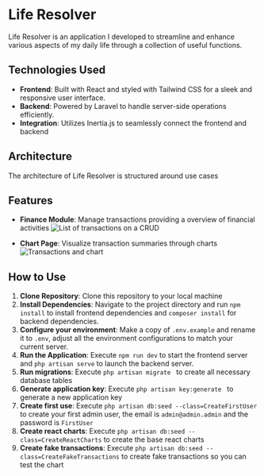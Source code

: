 # Life Resolver

Life Resolver is an application I developed to streamline and enhance various aspects of my daily life through a collection of useful functions.

## Technologies Used

- **Frontend**: Built with React and styled with Tailwind CSS for a sleek and responsive user interface.
- **Backend**: Powered by Laravel to handle server-side operations efficiently.
- **Integration**: Utilizes Inertia.js to seamlessly connect the frontend and backend

## Architecture

The architecture of Life Resolver is structured around use cases

## Features

- **Finance Module**: Manage transactions providing a overview of financial activities
![List of transactions on a CRUD](https://i.imgur.com/vtLG6XI.png)

- **Chart Page**: Visualize transaction summaries through charts
![Transactions and chart](https://i.imgur.com/OPFvnpe.png)

## How to Use

1. **Clone Repository**: Clone this repository to your local machine
2. **Install Dependencies**: Navigate to the project directory and run `npm install` to install frontend dependencies and `composer install` for backend dependencies.
3. **Configure your environment**: Make a copy of `.env.example` and rename it to `.env`, adjust all the environment configurations to match your current server.
4. **Run the Application**: Execute `npm run dev` to start the frontend server and `php artisan serve` to launch the backend server.
5. **Run migrations**: Execute `php artisan migrate ` to create all necessary database tables
6. **Generate application key**: Execute `php artisan key:generate ` to generate a new application key
7. **Create first use**: Execute `php artisan db:seed --class=CreateFirstUser` to create your first admin user, the email is `admin@admin.admin` and the password is `FirstUser`
8. **Create react charts**: Execute `php artisan db:seed --class=CreateReactCharts` to create the base react charts
9. **Create fake transactions**: Execute `php artisan db:seed --class=CreateFakeTransactions` to create fake transactions so you can test the chart
